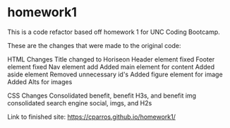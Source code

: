 # homework1
This is a code refactor based off homework 1 for UNC Coding Bootcamp. 

These are the changes that were made to the original code:

HTML Changes
Title changed to Horiseon
Header element fixed
Footer element fixed
Nav element add
Added main element for content 
Added aside element
Removed unnecessary id's
Added figure element for image
Added Alts for images

CSS Changes
Consolidated benefit, benefit H3s, and benefit img
consolidated search engine social, imgs, and H2s

Link to finished site: https://cparros.github.io/homework1/
